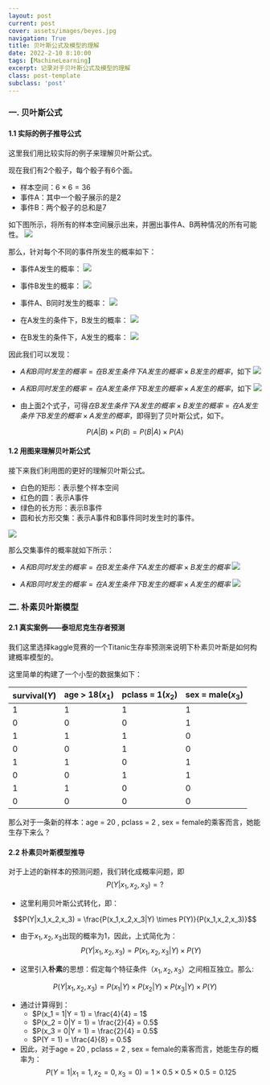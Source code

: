 ```yaml
---
layout: post
current: post
cover: assets/images/beyes.jpg
navigation: True
title: 贝叶斯公式及模型的理解
date: 2022-2-10 8:10:00
tags: [MachineLearning]
excerpt: 记录对于贝叶斯公式及模型的理解
class: post-template
subclass: 'post'
---
```



### 一. 贝叶斯公式
#### 1.1 实际的例子推导公式
这里我们用比较实际的例子来理解贝叶斯公式。

现在我们有2个骰子，每个骰子有6个面。
* 样本空间：$6\times6 = 36$
* 事件A：其中一个骰子展示的是2
* 事件B：两个骰子的总和是7

如下图所示，将所有的样本空间展示出来，并圈出事件A、B两种情况的所有可能性。
![](https://raw.githubusercontent.com/yy2lyx/picgo/admin/img/b_1.png)

那么，针对每个不同的事件所发生的概率如下：

* 事件A发生的概率：
![](https://raw.githubusercontent.com/yy2lyx/picgo/admin/img/b_2.png)

* 事件B发生的概率：
![](https://raw.githubusercontent.com/yy2lyx/picgo/admin/img/b_3.png)

* 事件A、B同时发生的概率：
![](https://raw.githubusercontent.com/yy2lyx/picgo/admin/img/b_4.png)

* 在A发生的条件下，B发生的概率：
![](https://raw.githubusercontent.com/yy2lyx/picgo/admin/img/b_5.png)

* 在B发生的条件下，A发生的概率：
![](https://raw.githubusercontent.com/yy2lyx/picgo/admin/img/b_6.png)

因此我们可以发现：

* $A和B同时发生的概率 = 在B发生条件下A发生的概率 \times B发生的概率$，如下
![](https://raw.githubusercontent.com/yy2lyx/picgo/admin/img/b_7.png)

* $A和B同时发生的概率 = 在A发生条件下B发生的概率 \times A发生的概率$，如下
![](https://raw.githubusercontent.com/yy2lyx/picgo/admin/img/b_8.png)

* 由上面2个式子，可得$在B发生条件下A发生的概率 \times B发生的概率 = 在A发生条件下B发生的概率 \times A发生的概率$，即得到了贝叶斯公式，如下。

$$P(A|B)\times P(B) = P(B|A)\times P(A)$$

#### 1.2 用图来理解贝叶斯公式
接下来我们利用图的更好的理解贝叶斯公式。

* 白色的矩形：表示整个样本空间
* 红色的圆：表示A事件
* 绿色的长方形：表示B事件
* 圆和长方形交集：表示A事件和B事件同时发生时的事件。

![](https://raw.githubusercontent.com/yy2lyx/picgo/admin/img/b_9.png)

那么交集事件的概率就如下所示：

* $A和B同时发生的概率 = 在B发生条件下A发生的概率 \times B发生的概率$
![](https://raw.githubusercontent.com/yy2lyx/picgo/admin/img/b_10.png)

* $A和B同时发生的概率 = 在A发生条件下B发生的概率 \times A发生的概率$
![](https://raw.githubusercontent.com/yy2lyx/picgo/admin/img/b_11.png)

### 二. 朴素贝叶斯模型
#### 2.1 真实案例——泰坦尼克生存者预测
我们这里选择kaggle竞赛的一个Titanic生存率预测来说明下朴素贝叶斯是如何构建概率模型的。

这里简单的构建了一个小型的数据集如下：


|  survival($Y$)   | age > 18($x_1$) |  pclass = 1($x_2$) | sex = male($x_3$) |
|  ----  | ----  | ---- |----|
|  1 | 1 | 1 | 1|
| 0  | 0 | 0| 1|
| 1  | 1 |1| 0|
| 0  | 0 | 1 | 0|
| 1  | 1 |0| 1|
| 0  | 0 |1| 1|
| 1  | 1 |0| 0|
| 0  | 0 |0| 0|

那么对于一条新的样本：age = 20 , pclass = 2 , sex = female的乘客而言，她能生存下来么？

#### 2.2 朴素贝叶斯模型推导

对于上述的新样本的预测问题，我们转化成概率问题，即
$$P(Y|x_1,x_2,x_3) = ?$$

* 这里利用贝叶斯公式转化，即：

$$P(Y|x_1,x_2,x_3) = \frac{P(x_1,x_2,x_3|Y) \times P(Y)}{P(x_1,x_2,x_3)}$$

* 由于$x_1,x_2,x_3$出现的概率为1，因此，上式简化为：
$$P(Y|x_1,x_2,x_3) = P(x_1,x_2,x_3|Y) \times P(Y)$$

* 这里引入**朴素**的思想：假定每个特征条件（$x_1,x_2,x_3$）之间相互独立。那么:

$$P(Y|x_1,x_2,x_3) = P(x_1|Y) \times P(x_2|Y) \times P(x_3|Y) \times P(Y)$$

* 通过计算得到：
  * $P(x_1 = 1|Y = 1) = \frac{4}{4} = 1$
  * $P(x_2 = 0|Y = 1) = \frac{2}{4} = 0.5$
  * $P(x_3 = 0|Y = 1) = \frac{2}{4} = 0.5$
  * $P(Y = 1) = \frac{4}{8} = 0.5$
* 因此，对于age = 20 , pclass = 2 , sex = female的乘客而言，她能生存的概率为：
$$P(Y = 1|x_1 = 1,x_2 = 0,x_3 = 0) = 1 \times 0.5 \times 0.5\times 0.5 = 0.125 $$

